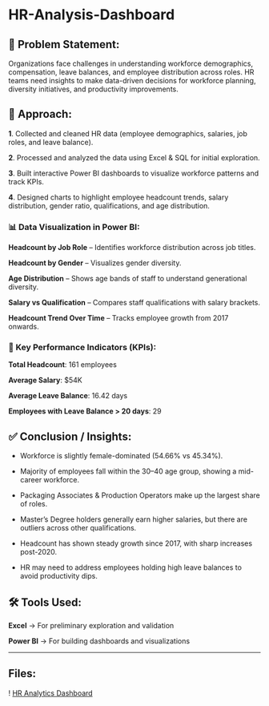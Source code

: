 # HR-Analysis-Dashboard
## 📝 Problem Statement:  

Organizations face challenges in understanding workforce demographics, compensation, leave balances, and employee distribution across roles. HR teams need insights to make data-driven decisions for workforce planning, diversity initiatives, and productivity improvements.

## 🚀 Approach:

**1**. Collected and cleaned HR data (employee demographics, salaries, job roles, and leave balance).

**2**. Processed and analyzed the data using Excel & SQL for initial exploration.

**3**. Built interactive Power BI dashboards to visualize workforce patterns and track KPIs.

**4**. Designed charts to highlight employee headcount trends, salary distribution, gender ratio, qualifications, and age distribution.

### 📊 Data Visualization in Power BI:

**Headcount by Job Role** – Identifies workforce distribution across job titles.

**Headcount by Gender** – Visualizes gender diversity.

**Age Distribution** – Shows age bands of staff to understand generational diversity.

**Salary vs Qualification** – Compares staff qualifications with salary brackets.

**Headcount Trend Over Time** – Tracks employee growth from 2017 onwards.

### 📌 Key Performance Indicators (KPIs):

**Total Headcount**: 161 employees

**Average Salary**: $54K

**Average Leave Balance**: 16.42 days

**Employees with Leave Balance > 20 days**: 29

## ✅ Conclusion / Insights:

* Workforce is slightly female-dominated (54.66% vs 45.34%).

* Majority of employees fall within the 30–40 age group, showing a mid-career workforce.

* Packaging Associates & Production Operators make up the largest share of roles.

* Master’s Degree holders generally earn higher salaries, but there are outliers across other qualifications.

* Headcount has shown steady growth since 2017, with sharp increases post-2020.

* HR may need to address employees holding high leave balances to avoid productivity dips.

## 🛠️ Tools Used:

**Excel** → For preliminary exploration and validation

**Power BI** → For building dashboards and visualizations

---
## **Files**:

! [HR Analytics Dashboard](HR-Analysis-Dashboard)
